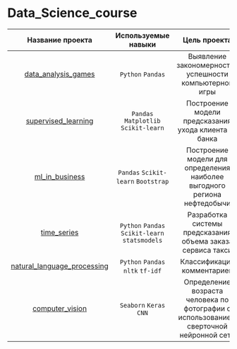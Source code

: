 # Data_Science_course

|      Название проекта      |      Используемые навыки    |  Цель проекта                |
| :--------------------:      | :---------------------:      |:---------------------------:|
| [data_analysis_games](https://github.com/natzhl/data_analysis_games) | `Python` `Pandas`  | Выявление закономерностей успешности компьютерной игры  |
| [supervised_learning](https://github.com/natzhl/supervised_learning) | `Pandas` `Matplotlib` `Scikit-learn`| Построение модели предсказания ухода клиента из банка |
| [ml_in_business](https://github.com/natzhl/ml_in_business) | `Pandas` `Scikit-learn` `Bootstrap` |Построение модели для определения наиболее выгодного региона нефтедобычи|
|[time_series](https://github.com/natzhl/time_series)     | `Python` `Pandas` `Scikit-learn` `statsmodels` |Разработка системы предсказания объема заказа сервиса такси|
|[natural_language_processing](https://github.com/natzhl/natural_language_processing)| `Python` `Pandas` `nltk` `tf-idf` | Классификация комментариев |
|[computer_vision](https://github.com/natzhl/computer_vision)| `Seaborn` `Keras` `CNN` | Определение возраста человека по фотографии с использованием сверточной нейронной сети |
